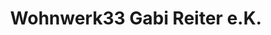 ---
title: "Wohnwerk33 Gabi Reiter e.K."
url: /ortenburg/wohnwerk33-gabi-reiter-e-k/
shop: Raumausstattung
---
